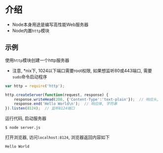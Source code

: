 # 介绍

* Node本身用途是编写高性能Web服务器
* Node内置`http`模块

## 示例

使用`http`模块创建一个http服务器
* 注意, *nix下, 1024以下端口需要root权限, 如果想监听80或443端口, 需要`sudo`命令启动程序

```javascript
var http = require('http');

http.createServer(function(request, response) {
    response.writeHead(200, {'Content-Type':'text-plain'});  // 响应头, 200成功, 内容纯文本
    response.end('Hello World\n');  // 响应体, 字符串
}).listen(8124);  // 监听8124端口
```

运行代码, 启动服务器

```shell
$ node server.js

```

打开浏览器, 访问`localhost:8124`, 浏览器返回内容如下

```shell
Hello World
```


